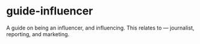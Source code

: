 # guide-influencer
A guide on being an influencer, and influencing. This relates to — journalist, reporting, and marketing.
